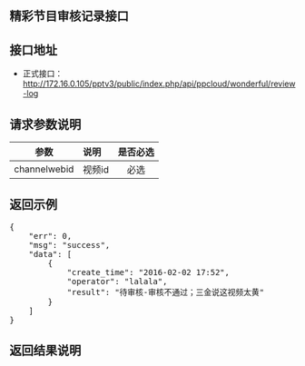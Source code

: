 精彩节目审核记录接口
----------

接口地址
----------
  * 正式接口：http://172.16.0.105/pptv3/public/index.php/api/ppcloud/wonderful/review-log

请求参数说明
----------
|  参数         |说明          |是否必选|
| ------------- |:-------------|:-----:|
| channelwebid      | 视频id |必选    |
返回示例
----------
<pre>
{
    "err": 0,
    "msg": "success",
    "data": [
        {
            "create_time": "2016-02-02 17:52",
            "operator": "lalala",
            "result": "待审核-审核不通过；三金说这视频太黄"
        }
    ]
}
</pre>

返回结果说明
----------
<pre>

</pre>